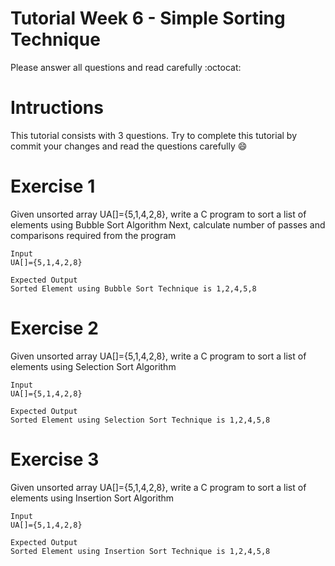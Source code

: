 # Tutorial Week 6 - Simple Sorting Technique

Please answer all questions and read carefully :octocat: 

# Intructions 
This tutorial consists with 3 questions. Try to complete this tutorial by commit your changes and read the questions carefully :smile: 

# Exercise 1
Given unsorted array UA[]={5,1,4,2,8}, write a C program to sort a list of elements using Bubble Sort Algorithm
Next, calculate number of passes and comparisons required from the program

```
Input
UA[]={5,1,4,2,8}
```

```
Expected Output
Sorted Element using Bubble Sort Technique is 1,2,4,5,8
```

# Exercise 2
Given unsorted array UA[]={5,1,4,2,8}, write a C program to sort a list of elements using Selection Sort Algorithm

```
Input
UA[]={5,1,4,2,8}
```

```
Expected Output
Sorted Element using Selection Sort Technique is 1,2,4,5,8
```

# Exercise 3
Given unsorted array UA[]={5,1,4,2,8}, write a C program to sort a list of elements using Insertion Sort Algorithm

```
Input
UA[]={5,1,4,2,8}
```

```
Expected Output
Sorted Element using Insertion Sort Technique is 1,2,4,5,8
```